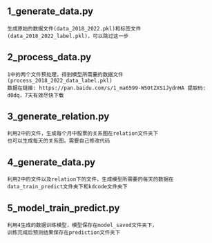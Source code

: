 ## 1_generate_data.py 
    生成原始的数据文件(data_2018_2022.pkl)和标签文件(data_2018_2022_label.pkl)，可以跳过这一步

## 2_process_data.py
    1中的两个文件预处理，得到模型所需要的数据文件(process_2018_2022_data_label.pkl)
    数据在链接: https://pan.baidu.com/s/1_ma6599-W5OtZXS1JydnHA 提取码: d0dq，7天有效尽快下载


## 3_generate_relation.py
    利用2中的文件，生成每个月中股票的关系图在relation文件夹下
    也可以生成每天的关系图，需要自己修改代码

## 4_generate_data.py
    利用2中的文件以及relation下的文件，生成模型所需要的每天的数据在data_train_predict文件夹下和kdcode文件夹下

## 5_model_train_predict.py
    利用4生成的数据训练模型，模型保存在model_saved文件夹下，
    训练完成后预测结果保存在prediction文件夹下
